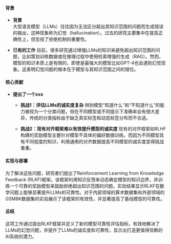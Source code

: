 #### 背景
- **背景**       
    大型语言模型（LLMs）往往因为无法区分超出其知识范围的问题而生成错误的输出，这种现象称为幻觉（hallucination）。过去的研究主要集中在提高正确性上，但忽视了拒绝机制的重要性。

- **已有的工作**
    目前，很多研究通过增强LLMs的知识来避免超出知识范围的问题，比如策划训练数据或在推理过程中使用检索增强的生成（RAG）。然而，模型的知识本质上是有限的，即使是最强大的模型比如GPT-4也会遇到幻觉现象。这表明幻觉问题的根本在于模型与其知识范围之间的错位。

#### 核心贡献
- **提出了一个xxx**
    - **挑战1：评估LLMs的诚实度复杂**
        辨别模型“知道什么”和“不知道什么”的能力被视为一个分类问题，但在不同模型或不同提示下准确率会有很大差异，传统的分类指标由于缺乏真实标签和动态标签分布而不合适。

    - **挑战2：现有对齐框架难以有效提升模型的诚实度**
        现有的对齐框架如RLHF构建的奖励模型主要针对模型不具体的偏好数据训练。而因为不同模型具有不同程度的知识，利用通用的对齐数据提高不同模型的诚实度变得挑战重重。

#### 实现与部署
为了解决这些问题，研究者们提出了Reinforcement Learning from Knowledge Feedback (RLKF)框架。该框架利用知识反馈来动态确定模型的知识边界，并训练一个可靠的奖励模型来鼓励拒绝超出知识范围的问题。实验结果显示RLKF在数学问题上能够显著提升LLMs的可靠性。对于内部领域的算术数据集和外部领域的GSM8K数据集的实验展示了该框架的有效性，并显著提高了基线模型的可靠性。

#### 总结
这项工作通过提出RLKF框架并定义了新的模型可靠性评估指标，有效地解决了LLMs的幻觉问题，并提升了LLMs的诚实度和可靠性，显示出打造更值得信赖的AI系统的潜力。